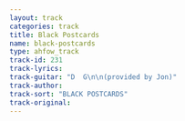 ```yaml
---
layout: track
categories: track
title: Black Postcards
name: black-postcards
type: ahfow_track
track-id: 231
track-lyrics: 
track-guitar: "D  G\n\n(provided by Jon)"
track-author: 
track-sort: "BLACK POSTCARDS"
track-original: 
---
```

